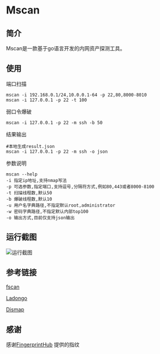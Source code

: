 # Mscan

## 简介

Mscan是一款基于go语言开发的内网资产探测工具。
## 使用

端口扫描
```shell
mscan -i 192.168.0.1/24,10.0.0.1-64 -p 22,80,8000-8010
mscan -i 127.0.0.1 -p 22 -t 100
```
弱口令爆破
```shell
mscan -i 127.0.0.1 -p 22 -m ssh -b 50
```
结果输出
```shell
#本地生成result.json
mscan -i 127.0.0.1 -p 22 -m ssh -o json
```
参数说明
```shell
mscan --help
-i 指定ip地址,支持nmap写法
-p 可选参数,指定端口,支持逗号,分隔符方式,例如80,443或者8000-8100
-t 扫描线程数,默认50
-b 爆破线程数,默认10
-u 用户名字典路径,不指定默认root,administrator
-w 密码字典路径,不指定默认内部top100
-o 输出方式,目前仅支持json输出
```


## 运行截图
![运行截图](https://github.com/mmM1ku/Mscan/blob/main/imgs/E3D2A0DF-9441-4099-9442-03374D62639E.png?raw=true "运行截图")

## 参考链接

[fscan](https://github.com/shadow1ng/fscan)

[Ladongo](https://github.com/k8gege/LadonGo)

[Dismap](https://github.com/zhzyker/dismap)

## 感谢

感谢[FingerprintHub](https://github.com/0x727/FingerprintHub) 提供的指纹


